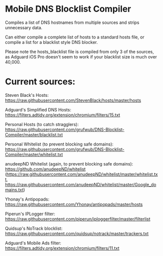 # Mobile DNS Blocklist Compiler
Compiles a list of DNS hostnames from multiple sources and strips unnecessary data.

Can either compile a complete list of hosts to a standard hosts file, or compile a list for a blacklist style DNS blocker.

Please note the hosts_blacklist file is compiled from only 3 of the sources, as Adguard iOS Pro doesn't seem to work if your blacklist size is much over 40,000.

# Current sources:

Steven Black's Hosts: https://raw.githubusercontent.com/StevenBlack/hosts/master/hosts

Adguard's Simplified DNS Hosts: https://filters.adtidy.org/extension/chromium/filters/15.txt

Personal Hosts (to catch stragglers): https://raw.githubusercontent.com/grufwub/DNS-Blocklist-Compiler/master/blacklist.txt

Personal Whitelist (to prevent blocking safe domains): https://raw.githubusercontent.com/grufwub/DNS-Blocklist-Compiler/master/whitelist.txt

anudeepND Whitelist (again, to prevent blocking safe domains): https://github.com/anudeepND/whitelist (https://raw.githubusercontent.com/anudeepND/whitelist/master/whitelist.txt, https://raw.githubusercontent.com/anudeepND/whitelist/master/Google_domains.txt)

Yhonay's Antipopads: https://raw.githubusercontent.com/Yhonay/antipopads/master/hosts

Piperun's IPLogger filter: https://raw.githubusercontent.com/piperun/iploggerfilter/master/filterlist

Quidsup's NoTrack blocklist: https://raw.githubusercontent.com/quidsup/notrack/master/trackers.txt

Adguard's Mobile Ads filter: https://filters.adtidy.org/extension/chromium/filters/11.txt

